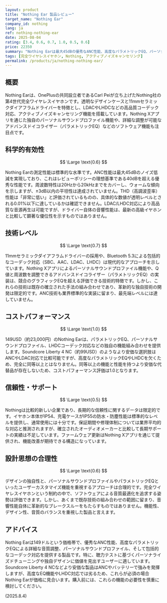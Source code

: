 ```yaml
---
layout: product
title: "Nothing Ear 製品レビュー"
target_name: "Nothing Ear"
company_id: nothing
lang: ja
ref: nothing-nothing-ear
date: 2025-08-04
rating: [3.4, 0.6, 0.7, 1.0, 0.5, 0.6]
price: 22350
summary: "Nothing Earは最大45dBの優秀なANC性能、高度なパラメトリックEQ、パーソナルサウンドプロファイル、LHDCコーデック対応を149USDで提供します。測定性能は標準的で、詳細な音質カスタマイズを重視するユーザー向けの強力な選択肢となります。"
tags: [完全ワイヤレスイヤホン, Nothing, アクティブノイズキャンセリング]
permalink: /products/ja/nothing-nothing-ear/
---
```


## 概要

Nothing Earは、OnePlusの共同設立者であるCarl Peiが立ち上げたNothing社の第4世代完全ワイヤレスイヤホンです。透明なデザインケースと11mmセラミックダイアフラムドライバーを特徴とし、LDACやLHDCなどの高品質コーデック対応、アクティブノイズキャンセリング機能を搭載しています。Nothing Xアプリを通じた独自のパーソナルサウンドプロファイル機能や、詳細な調整が可能なアドバンスドイコライザー（パラメトリックEQ）などのソフトウェア機能も注目点です。

## 科学的有効性

$$ \Large \text{0.6} $$

Nothing Earの測定性能は標準的な水準です。ANC性能は最大45dBのノイズ低減を実現しており、これはレビューポリシーの理想基準である40dBを超える優秀な性能です。周波数特性は20Hzから20kHzまでをカバーし、ウォームな傾向を示しますが、±3dB以内の平坦性は達成されていません。THD（高調波歪率）性能は「非常に低い」と評価されているものの、具体的な数値が透明レベルとされる0.01%以下に達しているかは確認できません。LDAC/LHDC対応により高品質な音源再生は可能ですが、ドライバー自体の音響性能は、最新の高級イヤホンと比較して顕著な優位性を示すものではありません。

## 技術レベル

$$ \Large \text{0.7} $$

11mmセラミックダイアフラムドライバーの採用や、Bluetooth 5.3による包括的なコーデック対応（SBC、AAC、LDAC、LHDC）は現代的なアプローチを示しています。Nothing Xアプリによるパーソナルサウンドプロファイル機能や、Q値と周波数を調整できるアドバンスドイコライザー（パラメトリックEQ）の実装は、競合のグラフィックEQを超える評価できる技術的特徴です。しかし、これらの技術は既存の確立された手法の組み合わせであり、革新的な独自技術の開発は限定的です。ANC技術も業界標準的な実装に留まり、最先端レベルには達していません。

## コストパフォーマンス

$$ \Large \text{1.0} $$

149USD（約23,000円）のNothing Earは、パラメトリックEQ、パーソナルサウンドプロファイル、LHDCコーデック対応などの独自の機能組み合わせを提供します。Soundcore Liberty 4 NC（約99USD）のようなより安価な選択肢はANCやLDAC対応で比較可能ですが、高度なパラメトリックEQやLHDCを欠くため、完全に同等以上とはなりません。同等以上の機能と性能を持つより安価な代替品が存在しないため、コストパフォーマンス評価は1.0となります。

## 信頼性・サポート

$$ \Large \text{0.5} $$

Nothingは比較的新しい企業であり、長期的な信頼性に関するデータは限定的です。イヤホン本体がIP54、充電ケースがIP55の防水・防塵性能は標準的なレベルを提供し、通常使用には十分です。保証期間や修理体制については業界平均的な対応と推測されますが、確立されたオーディオメーカーと比較して長期サポートの実績は不足しています。ファームウェア更新はNothing Xアプリを通じて提供され、機能改善が期待できる構造になっています。

## 設計思想の合理性

$$ \Large \text{0.6} $$

デザインの独自性と、パーソナルサウンドプロファイルやパラメトリックEQといったユーザーカスタマイズ機能を重視するアプローチは合理的です。完全ワイヤレスイヤホンという制約の中で、ソフトウェアによる音質最適化を追求する姿勢は評価できます。しかし、あくまで既存技術の組み合わせの範囲に留まり、音響性能自体に革新的なブレークスルーをもたらすものではありません。機能性、デザイン性、音質のバランスを重視した製品と言えます。

## アドバイス

Nothing Earは149ドルという価格帯で、優秀なANC性能、高度なパラメトリックEQによる詳細な音質調整、パーソナルサウンドプロファイル、そして包括的なコーデック対応を提供する製品です。特に、聴力テストに基づくパーソナライズドチューニングや独自デザインに価値を見出すユーザーに適しています。Soundcore Liberty 4 NCなどより安価な製品はANCやバッテリーで強みを発揮しますが、高度なEQ機能やLHDC対応では劣るため、これらが必須の場合Nothing Earが価格に見合います。購入前には、これらの機能の必要性を慎重に検討してください。

(2025.8.4)